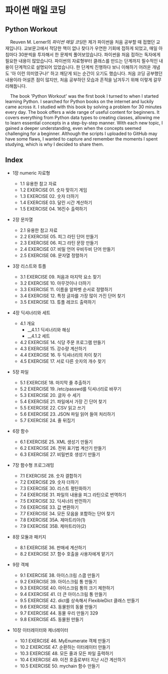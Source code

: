 # 파이썬 매일 코딩
## Python Workout

&nbsp;&nbsp;&nbsp; Reuven M. Lerner의 *파이썬 매일 코딩*은 제가 파이썬을 처음 공부할 때 접했던 교재입니다. 
교보문고에서 적당한 책이 없나 찾다가 우연한 기회에 접하게 되었고, 매일 아침마다 30분씩을 투자해서 한 문제씩 풀어보았습니다. 
파이썬을 처음 접하는 독자에게 필요한 내용이 많았습니다. 
파이썬의 자료형부터 클래스를 만드는 단계까지 필수적인 내용이 단계적으로 설명되어 있었습니다. 
한 단계씩 진행하다 보니 이해하기 어려운 개념도 '아 이런 의미였구나!' 하고 깨닫게 되는 순간이 오기도 했습니다. 
처음 코딩 공부했던 내용이라 어설픈 점이 많지만, 처음 공부하던 모습과 흔적을 남겨두기 위해 이렇게 갈무리해둡니다.

&nbsp;&nbsp;&nbsp; The book 'Python Workout' was the first book I turned to when I started learning Python. 
I searched for Python books on the internet and luckily came across it. 
I studied with this book by solving a problem for 30 minutes every day. 
The book offers a wide range of useful content for beginners. 
It covers everything from Python data types to creating classes, allowing me to learn essential concepts in a step-by-step manner. 
With each new topic, I gained a deeper understanding, even when the concepts seemed challenging for a beginner. 
Although the scripts I uploaded to GitHub may have some flaws, I wanted to capture and remember the moments I spent studying, which is why I decided to share them.


## Index
* 1장 numeric 자료형
  * 1.1 유용한 참고 자료
  * 1.2 EXERCISE 01. 숫자 맞히기 게임
  * 1.3 EXERCISE 02. 숫자 더하기
  * 1.4 EXERCISE 03. 달린 시간 계산하기
  * 1.5 EXERCISE 04. 16진수 출력하기

* 2장 문자열
  * 2.1 유용한 참고 자료
  * 2.2 EXERCISE 05. 피그 라틴 단어 만들기
  * 2.3 EXERCISE 06. 피그 라틴 문장 만들기
  * 2.4 EXERCISE 07. 비밀 언어 우비두비 단어 만들기
  * 2.5 EXERCISE 08. 문자열 정렬하기

* 3장 리스트와 튜플
  * 3.1 EXERCISE 09. 처음과 마지막 요소 찾기
  * 3.2 EXERCISE 10. 아무것이나 더하기
  * 3.3 EXERCISE 11. 이름을 알파벳 순서로 정렬하기
  * 3.4 EXERCISE 12. 특정 글자를 가장 많이 가진 단어 찾기
  * 3.5 EXERCISE 13. 튜플 레코드 출력하기

* 4장 딕셔너리와 세트
  * 4.1 개요
    * __4.1.1 딕셔너리와 해싱
    * __4.1.2 세트
  * 4.2 EXERCISE 14. 식당 주문 프로그램 만들기
  * 4.3 EXERCISE 15. 강수량 계산하기
  * 4.4 EXERCISE 16. 두 딕셔너리의 차이 찾기
  * 4.5 EXERCISE 17. 서로 다른 숫자의 개수 찾기

* 5장 파일
  * 5.1 EXERCISE 18. 마지막 줄 추출하기
  * 5.2 EXERCISE 19. /etc/passwd를 딕셔너리로 바꾸기
  * 5.3 EXERCISE 20. 글자 수 세기
  * 5.4 EXERCISE 21. 파일에서 가장 긴 단어 찾기
  * 5.5 EXERCISE 22. CSV 읽고 쓰기
  * 5.6 EXERCISE 23. JSON 파일 읽어 들여 처리하기
  * 5.7 EXERCISE 24. 줄 뒤집기

* 6장 함수
  * 6.1 EXERCISE 25. XML 생성기 만들기
  * 6.2 EXERCISE 26. 전위 표기법 계산기 만들기
  * 6.3 EXERCISE 27. 비밀번호 생성기 만들기

* 7장 함수형 프로그래밍
  * 7.1 EXERCISE 28. 숫자 결합하기
  * 7.2 EXERCISE 29. 숫자 더하기
  * 7.3 EXERCISE 30. 리스트 평탄화하기
  * 7.4 EXERCISE 31. 파일의 내용을 피그 라틴으로 번역하기
  * 7.5 EXERCISE 32. 딕셔너리 반전하기
  * 7.6 EXERCISE 33. 값 변환하기
  * 7.7 EXERCISE 34. 모든 모음을 포함하는 단어 찾기
  * 7.8 EXERCISE 35A. 제마트리아(1)
  * 7.9 EXERCISE 35B. 제마트리아(2)

* 8장 모듈과 패키지
  * 8.1 EXERCISE 36. 판매세 계산하기
  * 8.2 EXERCISE 37. 함수 호출을 사용자에게 맡기기

* 9장 객체
  * 9.1 EXERCISE 38. 아이스크림 스쿱 만들기
  * 9.2 EXERCISE 39. 아이스크림 통 만들기
  * 9.3 EXERCISE 40. 아이스크림 통의 크기 제한하기
  * 9.4 EXERCISE 41. 더 큰 아이스크림 통 만들기
  * 9.5 EXERCISE 42. dict를 상속해서 FlexibleDict 클래스 만들기
  * 9.6 EXERCISE 43. 동물원의 동물 만들기
  * 9.7 EXERCISE 44. 동물 우리 만들기 329
  * 9.8 EXERCISE 45. 동물원 만들기

* 10장 이터레이터와 제너레이터
  * 10.1 EXERCISE 46. MyEnumerate 객체 만들기
  * 10.2 EXERCISE 47. 순환하는 이터레이터 만들기
  * 10.3 EXERCISE 48. 모든 줄과 모든 파일 출력하기
  * 10.4 EXERCISE 49. 이전 호출로부터 지난 시간 계산하기
  * 10.5 EXERCISE 50. mychain 함수 만들기
